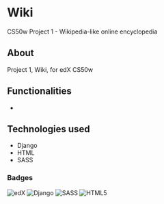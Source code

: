 # Wiki
CS50w Project 1 - Wikipedia-like online encyclopedia

## About
Project 1, Wiki, for edX CS50w

## Functionalities
*

## Technologies used
* Django
* HTML
* SASS

### Badges
![edX](https://img.shields.io/badge/edX-%2302262B.svg?style=for-the-badge&logo=edX&logoColor=white)
![Django](https://img.shields.io/badge/django-%23092E20.svg?style=for-the-badge&logo=django&logoColor=white)
![SASS](https://img.shields.io/badge/SASS-hotpink.svg?style=for-the-badge&logo=SASS&logoColor=white)
![HTML5](https://img.shields.io/badge/html5-%23E34F26.svg?style=for-the-badge&logo=html5&logoColor=white)
